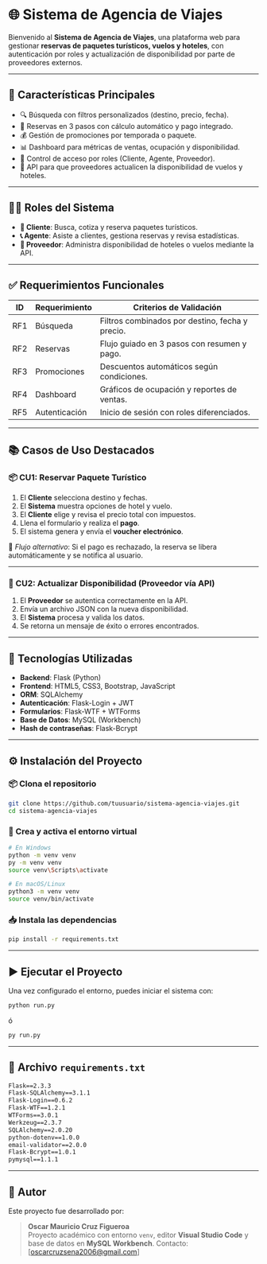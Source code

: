 # 🌐 Sistema de Agencia de Viajes

Bienvenido al **Sistema de Agencia de Viajes**, una plataforma web para gestionar **reservas de paquetes turísticos, vuelos y hoteles**, con autenticación por roles y actualización de disponibilidad por parte de proveedores externos.

---

## 🚀 Características Principales

- 🔍 Búsqueda con filtros personalizados (destino, precio, fecha).
- 🛫 Reservas en 3 pasos con cálculo automático y pago integrado.
- 💰 Gestión de promociones por temporada o paquete.
- 📊 Dashboard para métricas de ventas, ocupación y disponibilidad.
- 👥 Control de acceso por roles (Cliente, Agente, Proveedor).
- 🔄 API para que proveedores actualicen la disponibilidad de vuelos y hoteles.

---

## 👨‍💻 Roles del Sistema

- **🧳 Cliente**: Busca, cotiza y reserva paquetes turísticos.
- **📞 Agente**: Asiste a clientes, gestiona reservas y revisa estadísticas.
- **🏨 Proveedor**: Administra disponibilidad de hoteles o vuelos mediante la API.

---

## ✅ Requerimientos Funcionales

| ID   | Requerimiento                          | Criterios de Validación                                   |
|------|----------------------------------------|-----------------------------------------------------------|
| RF1  | Búsqueda                               | Filtros combinados por destino, fecha y precio.           |
| RF2  | Reservas                               | Flujo guiado en 3 pasos con resumen y pago.               |
| RF3  | Promociones                            | Descuentos automáticos según condiciones.                 |
| RF4  | Dashboard                              | Gráficos de ocupación y reportes de ventas.               |
| RF5  | Autenticación                          | Inicio de sesión con roles diferenciados.                 |

---

## 📚 Casos de Uso Destacados

### 📦 CU1: Reservar Paquete Turístico

1. El **Cliente** selecciona destino y fechas.
2. El **Sistema** muestra opciones de hotel y vuelo.
3. El **Cliente** elige y revisa el precio total con impuestos.
4. Llena el formulario y realiza el **pago**.
5. El sistema genera y envía el **voucher electrónico**.

🔁 *Flujo alternativo*: Si el pago es rechazado, la reserva se libera automáticamente y se notifica al usuario.

---

### 🔄 CU2: Actualizar Disponibilidad (Proveedor vía API)

1. El **Proveedor** se autentica correctamente en la API.
2. Envía un archivo JSON con la nueva disponibilidad.
3. El **Sistema** procesa y valida los datos.
4. Se retorna un mensaje de éxito o errores encontrados.

---

## 🧪 Tecnologías Utilizadas

- **Backend**: Flask (Python)
- **Frontend**: HTML5, CSS3, Bootstrap, JavaScript
- **ORM**: SQLAlchemy
- **Autenticación**: Flask-Login + JWT
- **Formularios**: Flask-WTF + WTForms
- **Base de Datos**: MySQL (Workbench)
- **Hash de contraseñas**: Flask-Bcrypt

---

## ⚙️ Instalación del Proyecto

### 📦 Clona el repositorio

```bash
git clone https://github.com/tuusuario/sistema-agencia-viajes.git
cd sistema-agencia-viajes
```

### 🧰 Crea y activa el entorno virtual

```bash
# En Windows
python -m venv venv
py -m venv venv
source venv\Scripts\activate

# En macOS/Linux
python3 -m venv venv
source venv/bin/activate
```

### 📥 Instala las dependencias

```bash
pip install -r requirements.txt
```

---

## ▶️ Ejecutar el Proyecto

Una vez configurado el entorno, puedes iniciar el sistema con:

```bash
python run.py
```

ó

```bash
py run.py
```

---

## 📄 Archivo `requirements.txt`

```txt
Flask==2.3.3
Flask-SQLAlchemy==3.1.1
Flask-Login==0.6.2
Flask-WTF==1.2.1
WTForms==3.0.1
Werkzeug==2.3.7
SQLAlchemy==2.0.20
python-dotenv==1.0.0
email-validator==2.0.0
Flask-Bcrypt==1.0.1
pymysql==1.1.1
```

---

## 👤 Autor

Este proyecto fue desarrollado por:

> **Oscar Mauricio Cruz Figueroa**  
> Proyecto académico con entorno `venv`, editor **Visual Studio Code** y base de datos en **MySQL Workbench**.
> Contacto: [oscarcruzsena2006@gmail.com]      
